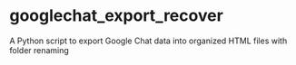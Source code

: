 # googlechat_export_recover
A Python script to export Google Chat data into organized HTML files with folder renaming
